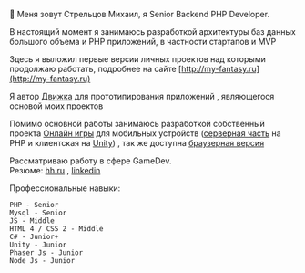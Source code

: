 👋 Меня зовут Стрельцов Михаил, я Senior Backend PHP Developer.    

В настоящий момент я занимаюсь разработкой архитектуры баз данных большого объема и PHP приложений, в частности стартапов и MVP    

Здесь я выложил первые версии личных проектов над которыми продолжаю работать, подробнее на сайте [http://my-fantasy.ru](http://my-fantasy.ru)

Я автор [Движка](https://github.com/webrobot1/engine) для прототипирования приложений , являющегося основой моих проектов

Помимо основной работы занимаюсь разработкой собственный проекта [Онлайн игры](https://github.com/webrobot1?tab=repositories&q=%D0%9E%D0%BD%D0%BB%D0%B0%D0%B9%D0%BD&type=&language=&sort=) для мобильных устройств ([серверная часть](https://github.com/webrobot1/app-server) на PHP и клиентская на [Unity](https://github.com/webrobot1/unity)) , так же доступна [браузерная версия](http://my-fantasy.ru/api)     

Рассматриваю работу в сфере GameDev.    
Резюме: [hh.ru](https://hh.ru/applicant/resumes/view?resume=04918507ff08eeaac20039ed1f446f704e4d49) , [linkedin](https://www.linkedin.com/in/webrobot)

Профессиональные навыки: 

    PHP - Senior
    Mysql - Senior 
    JS - Middle
    HTML 4 / CSS 2 - Middle
    C# - Junior+
    Unity - Junior
    Phaser Js - Junior
    Node Js - Junior
